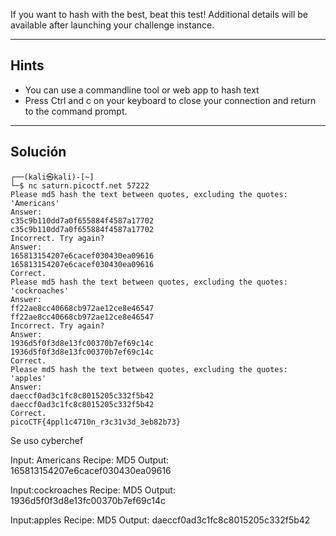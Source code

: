 If you want to hash with the best, beat this test!
Additional details will be available after launching your challenge instance.
____________
## Hints
* You can use a commandline tool or web app to hash text
* Press Ctrl and c on your keyboard to close your connection and return to the command prompt.
__________
## Solución

```
┌──(kali㉿kali)-[~]
└─$ nc saturn.picoctf.net 57222
Please md5 hash the text between quotes, excluding the quotes: 'Americans'
Answer: 
c35c9b110dd7a0f655884f4587a17702
c35c9b110dd7a0f655884f4587a17702
Incorrect. Try again?
Answer: 
165813154207e6cacef030430ea09616
165813154207e6cacef030430ea09616
Correct.
Please md5 hash the text between quotes, excluding the quotes: 'cockroaches'
Answer: 
ff22ae8cc40668cb972ae12ce8e46547
ff22ae8cc40668cb972ae12ce8e46547
Incorrect. Try again?
Answer: 
1936d5f0f3d8e13fc00370b7ef69c14c
1936d5f0f3d8e13fc00370b7ef69c14c
Correct.
Please md5 hash the text between quotes, excluding the quotes: 'apples'
Answer: 
daeccf0ad3c1fc8c8015205c332f5b42
daeccf0ad3c1fc8c8015205c332f5b42
Correct.
picoCTF{4ppl1c4710n_r3c31v3d_3eb82b73}

```

Se uso cyberchef

Input: Americans
Recipe: MD5
Output: 165813154207e6cacef030430ea09616


Input:cockroaches
Recipe: MD5
Output: 1936d5f0f3d8e13fc00370b7ef69c14c


Input:apples
Recipe: MD5
Output: daeccf0ad3c1fc8c8015205c332f5b42

